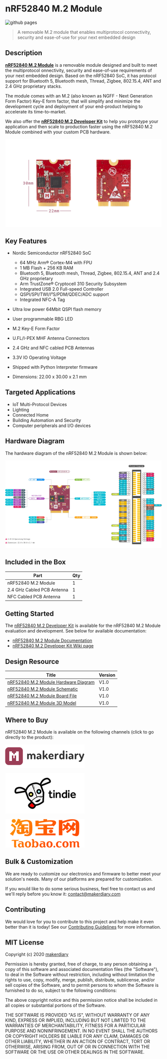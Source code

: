 # nRF52840 M.2 Module

![github pages](https://github.com/makerdiary/nrf52840-m2/workflows/github%20pages/badge.svg)

> A removable M.2 module that enables multiprotocol connectivity, security and ease-of-use for your next embedded design

## Description

**[nRF52840 M.2 Module](https://store.makerdiary.com/products/nrf52840-m2-module)** is a removable module designed and built to meet the multiprotocol onnectivity, security and ease-of-use requirements of your next embedded design. Based on the nRF52840 SoC, it has protocol support for Bluetooth 5, Bluetooth mesh, Thread, Zigbee, 802.15.4, ANT and 2.4 GHz proprietary stacks.

The module comes with an M.2 (also known as NGFF - Next Generation Form Factor) Key-E form factor, that will simplify and minimize the development cycle and deployment of your end-product helping to accelerate its time-to-market.

We also offer the **[nRF52840 M.2 Developer Kit](https://store.makerdiary.com/products/nrf52840-m2-developer-kit)** to help you prototype your application and then scale to production faster using the nRF52840 M.2 Module combined with your custom PCB hardware.

[![Module Image](docs/assets/images/nrf52840-m2-module-prod.webp)](https://store.makerdiary.com/products/nrf52840-m2-module)

## Key Features

* Nordic Semiconductor nRF52840 SoC
	- 64 MHz Arm® Cortex-M4 with FPU
	- 1 MB Flash + 256 KB RAM
	- Bluetooth 5, Bluetooth mesh, Thread, Zigbee, 802.15.4, ANT and 2.4 GHz proprietary
	- Arm TrustZone® Cryptocell 310 Security Subsystem
	- Integrated USB 2.0 Full-speed Controller
	- QSPI/SPI/TWI/I²S/PDM/QDEC/ADC support
	- Integrated NFC-A Tag

* Ultra low power 64Mbit QSPI flash memory
* User programmable RBG LED
* M.2 Key-E Form Factor
* U.FL/I-PEX MHF Antenna Connectors
* 2.4 GHz and NFC cabled PCB Antennas
* 3.3V IO Operating Voltage
* Shipped with Python Interpreter firmware
* Dimensions: 22.00 x 30.00 x 2.1 mm

## Targeted Applications

* IoT Multi-Protocol Devices
* Lighting
* Connected Home
* Building Automation and Security
* Computer peripherals and I/O devices

## Hardware Diagram

The hardware diagram of the nRF52840 M.2 Module is shown below:

<a href="https://wiki.makerdiary.com/nrf52840-m2/resources/nrf52840_m2_module_diagram_v1_0.pdf" target="_blank"><img alt="Click to download the PDF" src="docs/assets/images/nrf52840-m2-module-diagram.webp"></a>

## Included in the Box
|    **Part**                | **Qty** |
| -------------------------- | ------- |
| nRF52840 M.2 Module        | 1       |
| 2.4 GHz Cabled PCB Antenna | 1       |
| NFC Cabled PCB Antenna     | 1       |

## Getting Started

The [nRF52840 M.2 Developer Kit](https://store.makerdiary.com/products/nrf52840-m2-developer-kit) is available for the nRF52840 M.2 Module evaluation and development. See below for available documentation:

* [nRF52840 M.2 Module Documentation](https://wiki.makerdiary.com/nrf52840-m2)
* [nRF52840 M.2 Developer Kit Wiki page](https://wiki.makerdiary.com/nrf52840-m2-devkit)

## Design Resource

|    **Title**                | **Version** |
| --------------------------- | ----------- |
| [nRF52840 M.2 Module Hardware Diagram](https://wiki.makerdiary.com/nrf52840-m2/resources/nrf52840_m2_module_hw_diagram_v1_0.pdf) | V1.0 |
| [nRF52840 M.2 Module Schematic](https://wiki.makerdiary.com/nrf52840-m2/resources/nrf52840_m2_module_schematic_v1_0.pdf) | V1.0 |
| [nRF52840 M.2 Module Board File](https://wiki.makerdiary.com/nrf52840-m2/resources/nrf52840_m2_module_board_file_v1_0.pdf) | V1.0 |
| [nRF52840 M.2 Module 3D Model](https://wiki.makerdiary.com/nrf52840-m2/resources/nrf52840_m2_module_3d_model_v1_0.step) | V1.0 |

## Where to Buy

nRF52840 M.2 Module is available on the following channels (click to go directly to the product):

[![makerdiary store](docs/assets/images/makerdiary-store-logo.png)](https://store.makerdiary.com/products/nrf52840-m2-module)

[![Tindie](docs/assets/images/tindie-logo.png)](https://www.tindie.com/products/zelin/nrf52840-m2-module)

[![Taobao](docs/assets/images/taobao-logo.png)](https://zaowubang.taobao.com)

## Bulk & Customization

We are ready to customize our electronics and firmware to better meet your solution's needs. Many of our platforms are prepared for customization.

If you would like to do some serious business, feel free to contact us and we'll reply before you know it: [contact@makerdiary.com](contact@makerdiary.com)

## Contributing

We would love for you to contribute to this project and help make it even better than it is today! See our [Contributing Guidelines](https://wiki.makerdiary.com/nrf52840-m2/CONTRIBUTING) for more information.

## MIT License

Copyright (c) 2020 [makerdiary](https://makerdiary.com)

Permission is hereby granted, free of charge, to any person obtaining a copy
of this software and associated documentation files (the "Software"), to deal
in the Software without restriction, including without limitation the rights
to use, copy, modify, merge, publish, distribute, sublicense, and/or sell
copies of the Software, and to permit persons to whom the Software is
furnished to do so, subject to the following conditions:

The above copyright notice and this permission notice shall be included in all
copies or substantial portions of the Software.

THE SOFTWARE IS PROVIDED "AS IS", WITHOUT WARRANTY OF ANY KIND, EXPRESS OR
IMPLIED, INCLUDING BUT NOT LIMITED TO THE WARRANTIES OF MERCHANTABILITY,
FITNESS FOR A PARTICULAR PURPOSE AND NONINFRINGEMENT. IN NO EVENT SHALL THE
AUTHORS OR COPYRIGHT HOLDERS BE LIABLE FOR ANY CLAIM, DAMAGES OR OTHER
LIABILITY, WHETHER IN AN ACTION OF CONTRACT, TORT OR OTHERWISE, ARISING FROM,
OUT OF OR IN CONNECTION WITH THE SOFTWARE OR THE USE OR OTHER DEALINGS IN THE
SOFTWARE.